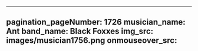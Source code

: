 ------
pagination_pageNumber: 1726
musician_name: Ant
band_name: Black Foxxes
img_src: images/musician1756.png
onmouseover_src: 
------